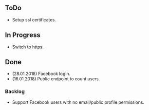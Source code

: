 ## ToDo
- Setup ssl certificates.

## In Progress
- Switch to https.

## Done
- (28.01.2018) Facebook login.
- (16.01.2018) Public endpoint to count users.


### Backlog
- Support Facebook users with no email/public profile permissions.



